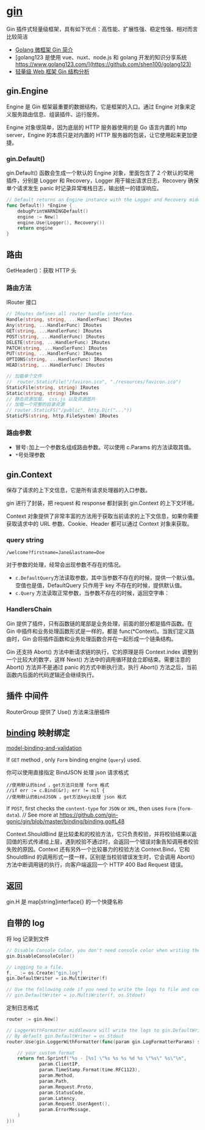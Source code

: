 # [gin](https://gin-gonic.github.io/gin/)

Gin 插件式轻量级框架，具有如下优点：高性能、扩展性强、稳定性强、相对而言比较简洁

- [Golang 微框架 Gin 简介](https://www.jianshu.com/p/a31e4ee25305)
- [golang123 是使用 vue、nuxt、node.js 和 golang 开发的知识分享系统 https://www.golang123.com/](https://github.com/shen100/golang123)
- [轻量级 Web 框架 Gin 结构分析](https://juejin.im/post/5c7c923cf265da2dce1f5fe8)

## gin.Engine

Engine 是 Gin 框架最重要的数据结构，它是框架的入口。通过 Engine 对象来定义服务路由信息、组装插件、运行服务。

Engine 对象很简单，因为底层的 HTTP 服务器使用的是 Go 语言内置的 http server，Engine 的本质只是对内置的 HTTP 服务器的包装，让它使用起来更加便捷。

### gin.Default()

gin.Default() 函数会生成一个默认的 Engine 对象，里面包含了 2 个默认的常用插件，分别是 Logger 和 Recovery，Logger 用于输出请求日志，Recovery 确保单个请求发生 panic 时记录异常堆栈日志，输出统一的错误响应。

```go
// Default returns an Engine instance with the Logger and Recovery middleware already attached.
func Default() *Engine {
	debugPrintWARNINGDefault()
	engine := New()
	engine.Use(Logger(), Recovery())
	return engine
}

```

## 路由

GetHeader()：获取 HTTP 头

### 路由方法

IRouter 接口

```go
// IRoutes defines all router handle interface.
Handle(string, string, ...HandlerFunc) IRoutes
Any(string, ...HandlerFunc) IRoutes
GET(string, ...HandlerFunc) IRoutes
POST(string, ...HandlerFunc) IRoutes
DELETE(string, ...HandlerFunc) IRoutes
PATCH(string, ...HandlerFunc) IRoutes
PUT(string, ...HandlerFunc) IRoutes
OPTIONS(string, ...HandlerFunc) IRoutes
HEAD(string, ...HandlerFunc) IRoutes

// 加载单个文件
//  router.StaticFile("/favicon.ico", "./resources/favicon.ico")
StaticFile(string, string) IRoutes
Static(string, string) IRoutes
// 静态资源加载， css,js 以及资源图片
// 加载一个完整的目录资源
// router.StaticFS("/public", http.Dir("..."))
StaticFS(string, http.FileSystem) IRoutes
```

### 路由参数

- 冒号`:`加上一个参数名组成路由参数。可以使用 c.Params 的方法读取其值。
- `*`号处理参数

## gin.Context

保存了请求的上下文信息，它是所有请求处理器的入口参数。

gin 进行了封装，把 request 和 response 都封装到 gin.Context 的上下文环境。

Context 对象提供了非常丰富的方法用于获取当前请求的上下文信息，如果你需要获取请求中的 URL 参数、Cookie、Header 都可以通过 Context 对象来获取。

### query string

`/welcome?firstname=Jane&lastname=Doe`

对于参数的处理，经常会出现参数不存在的情况。

- `c.DefaultQuery`方法读取参数，其中当参数不存在的时候，提供一个默认值。空值也是值，DefaultQuery 只作用于 key 不存在的时候，提供默认值。
- `c.Query` 方法读取正常参数，当参数不存在的时候，返回空字串：

### HandlersChain

Gin 提供了插件，只有函数链的尾部是业务处理，前面的部分都是插件函数。在 Gin 中插件和业务处理函数形式是一样的，都是 func(\*Context)。当我们定义路由时，Gin 会将插件函数和业务处理函数合并在一起形成一个链条结构。

Gin 还支持 Abort() 方法中断请求链的执行，它的原理是将 Context.index 调整到一个比较大的数字，这样 Next() 方法中的调用循环就会立即结束。需要注意的 Abort() 方法并不是通过 panic 的方式中断执行流，执行 Abort() 方法之后，当前函数内后面的代码逻辑还会继续执行。

## 插件 中间件

RouterGroup 提供了 Use() 方法来注册插件

## [binding](https://github.com/gin-gonic/gin/blob/master/binding/binding.go#L48) 映射绑定

[model-binding-and-validation](https://github.com/gin-gonic/gin#model-binding-and-validation)

If `GET` method , only `Form` binding engine (`query`) used.

你可以使用直接指定 BindJSON 处理 json 请求格式

    //使用默认的bind ，get方法只处理 form 格式
    //if err := c.Bind(&r); err != nil {
    //使用默认的BindJSON ，get方法keyi处理 json 格式

If `POST`, first checks the `content-type` for `JSON` or `XML`, then uses `Form` (`form-data`).
// See more at https://github.com/gin-gonic/gin/blob/master/binding/binding.go#L48

Context.ShouldBind 是比较柔和的校验方法，它只负责校验，并将校验结果以返回值的形式传递给上层，遇到校验不通过时，会返回一个错误对象告知调用者校验失败的原因。Context 还有另外一个比较暴力的校验方法 Context.Bind，它和 ShouldBind 的调用形式一摸一样，区别是当校验错误发生时，它会调用 Abort() 方法中断调用链的执行，向客户端返回一个 HTTP 400 Bad Request 错误。

## 返回

gin.H 是 map[string]interface{} 的一个快捷名称

## 自带的 log

将 log 记录到文件

```go
// Disable Console Color, you don't need console color when writing the logs to file.
gin.DisableConsoleColor()

// Logging to a file.
f, _ := os.Create("gin.log")
gin.DefaultWriter = io.MultiWriter(f)

// Use the following code if you need to write the logs to file and console at the same time.
// gin.DefaultWriter = io.MultiWriter(f, os.Stdout)
```

定制日志格式

```go
router := gin.New()

// LoggerWithFormatter middleware will write the logs to gin.DefaultWriter
// By default gin.DefaultWriter = os.Stdout
router.Use(gin.LoggerWithFormatter(func(param gin.LogFormatterParams) string {

	// your custom format
	return fmt.Sprintf("%s - [%s] \"%s %s %s %d %s \"%s\" %s\"\n",
			param.ClientIP,
			param.TimeStamp.Format(time.RFC1123),
			param.Method,
			param.Path,
			param.Request.Proto,
			param.StatusCode,
			param.Latency,
			param.Request.UserAgent(),
			param.ErrorMessage,
	)
}))
```
